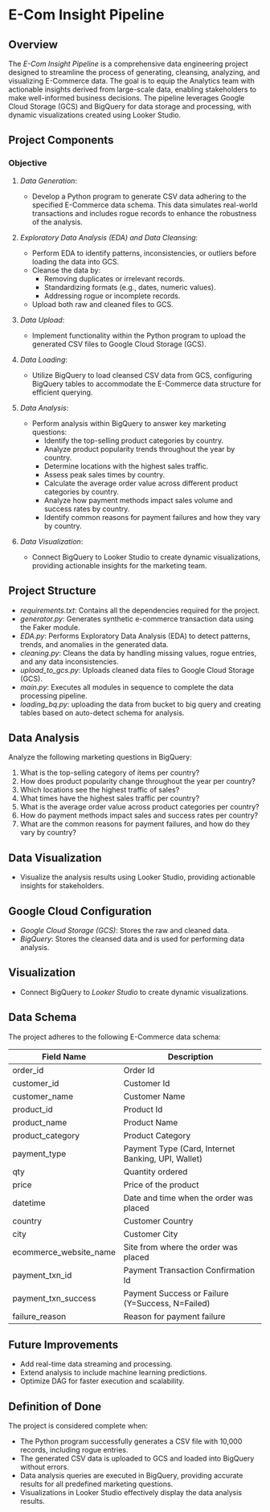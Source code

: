 # E-Com Insight Pipeline

## Overview
The *E-Com Insight Pipeline* is a comprehensive data engineering project designed to streamline the process of generating, cleansing, analyzing, and visualizing E-Commerce data. The goal is to equip the Analytics team with actionable insights derived from large-scale data, enabling stakeholders to make well-informed business decisions. The pipeline leverages Google Cloud Storage (GCS) and BigQuery for data storage and processing, with dynamic visualizations created using Looker Studio.

## Project Components

### Objective
1. *Data Generation*: 
   - Develop a Python program to generate CSV data adhering to the specified E-Commerce data schema. This data simulates real-world transactions and includes rogue records to enhance the robustness of the analysis.
   
2. *Exploratory Data Analysis (EDA) and Data Cleansing*: 
   - Perform EDA to identify patterns, inconsistencies, or outliers before loading the data into GCS.
   - Cleanse the data by:
     - Removing duplicates or irrelevant records.
     - Standardizing formats (e.g., dates, numeric values).
     - Addressing rogue or incomplete records.
   - Upload both raw and cleaned files to GCS.

3. *Data Upload*: 
   - Implement functionality within the Python program to upload the generated CSV files to Google Cloud Storage (GCS).

4. *Data Loading*: 
   - Utilize BigQuery to load cleansed CSV data from GCS, configuring BigQuery tables to accommodate the E-Commerce data structure for efficient querying.

5. *Data Analysis*: 
   - Perform analysis within BigQuery to answer key marketing questions:
     - Identify the top-selling product categories by country.
     - Analyze product popularity trends throughout the year by country.
     - Determine locations with the highest sales traffic.
     - Assess peak sales times by country.
     - Calculate the average order value across different product categories by country.
     - Analyze how payment methods impact sales volume and success rates by country.
     - Identify common reasons for payment failures and how they vary by country.

6. *Data Visualization*: 
   - Connect BigQuery to Looker Studio to create dynamic visualizations, providing actionable insights for the marketing team.

## Project Structure

- *requirements.txt*: Contains all the dependencies required for the project.
- *generator.py*: Generates synthetic e-commerce transaction data using the Faker module.
- *EDA.py*: Performs Exploratory Data Analysis (EDA) to detect patterns, trends, and anomalies in the generated data.
- *cleaning.py*: Cleans the data by handling missing values, rogue entries, and any data inconsistencies.
- *upload_to_gcs.py*: Uploads cleaned data files to Google Cloud Storage (GCS).
- *main.py*: Executes all modules in sequence to complete the data processing pipeline.
- *loading_bq.py*: uploading the data from bucket to big query and creating tables based on auto-detect schema for analysis.

## Data Analysis

Analyze the following marketing questions in BigQuery:
1. What is the top-selling category of items per country?
2. How does product popularity change throughout the year per country?
3. Which locations see the highest traffic of sales?
4. What times have the highest sales traffic per country?
5. What is the average order value across product categories per country?
6. How do payment methods impact sales and success rates per country?
7. What are the common reasons for payment failures, and how do they vary by country?

## Data Visualization
- Visualize the analysis results using Looker Studio, providing actionable insights for stakeholders.


## Google Cloud Configuration
- *Google Cloud Storage (GCS)*: Stores the raw and cleaned data.
- *BigQuery*: Stores the cleansed data and is used for performing data analysis.

## Visualization
- Connect BigQuery to *Looker Studio* to create dynamic visualizations.

## Data Schema
The project adheres to the following E-Commerce data schema:

| Field Name             | Description                                      |
|------------------------|--------------------------------------------------|
| order_id               | Order Id                                         |
| customer_id            | Customer Id                                      |
| customer_name          | Customer Name                                    |
| product_id             | Product Id                                       |
| product_name           | Product Name                                     |
| product_category       | Product Category                                 |
| payment_type           | Payment Type (Card, Internet Banking, UPI, Wallet)|
| qty                    | Quantity ordered                                 |
| price                  | Price of the product                             |
| datetime               | Date and time when the order was placed          |
| country                | Customer Country                                 |
| city                   | Customer City                                    |
| ecommerce_website_name | Site from where the order was placed             |
| payment_txn_id         | Payment Transaction Confirmation Id              |
| payment_txn_success    | Payment Success or Failure (Y=Success, N=Failed) |
| failure_reason         | Reason for payment failure                       |

## Future Improvements

- Add real-time data streaming and processing.
- Extend analysis to include machine learning predictions.
- Optimize DAG for faster execution and scalability.

## Definition of Done
The project is considered complete when:
- The Python program successfully generates a CSV file with 10,000 records, including rogue entries.
- The generated CSV data is uploaded to GCS and loaded into BigQuery without errors.
- Data analysis queries are executed in BigQuery, providing accurate results for all predefined marketing questions.
- Visualizations in Looker Studio effectively display the data analysis results.
